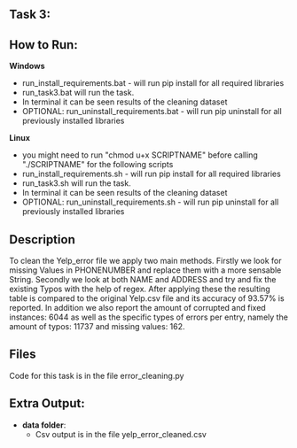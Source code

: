 ## Task 3:

## How to Run:
**Windows**
 - run_install_requirements.bat - will run pip install for all required libraries
 - run_task3.bat will run the task.
- In terminal it can be seen results of the cleaning dataset
 - OPTIONAL: run_uninstall_requirements.bat - will run pip uninstall for all previously installed libraries

**Linux**
 - you might need to run "chmod u+x SCRIPTNAME" before calling "./SCRIPTNAME" for the following scripts 
 - run_install_requirements.sh - will run pip install for all required libraries
 - run_task3.sh will run the task.
 - In terminal it can be seen results of the cleaning dataset
 - OPTIONAL: run_uninstall_requirements.sh - will run pip uninstall for all previously installed libraries


## Description
To clean the Yelp_error file we apply two main methods. 
Firstly we look for missing Values in PHONENUMBER and replace them with a more sensable String. 
Secondly we look at both NAME and ADDRESS and try and fix the existing Typos with the help of regex. 
After applying these the resulting table is compared to the original Yelp.csv file and its accuracy of 93.57% is reported.
In addition we also report the amount of corrupted and fixed instances: 6044 as well as the specific types of errors per entry, namely the amount of typos: 11737 and missing values: 162. 

## Files
Code for this task is in the file error_cleaning.py

## Extra Output:
 - **data folder**:
     - Csv output is in the file yelp_error_cleaned.csv